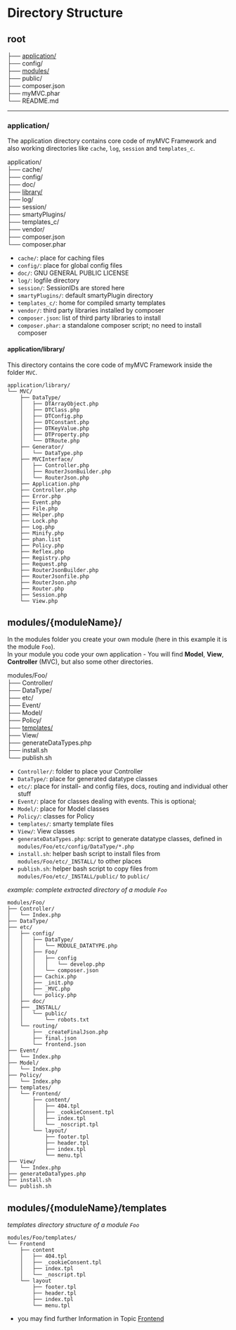 <!--[:Getting Started]-->

# Directory Structure

## root

├── [application/](#application)  
├── config/  
├── [modules/](#modules-moduleName)  
├── public/  
├── composer.json  
├── myMVC.phar  
└── README.md  

---

<a id="application"></a>
### application/ 

The application directory contains core code of myMVC Framework and also working directories like `cache`, `log`, `session` and `templates_c`.

application/  
├── cache/  
├── config/  
├── doc/  
├── [library/](#application-library)  
├── log/  
├── session/  
├── smartyPlugins/  
├── templates_c/  
├── vendor/  
├── composer.json  
└── composer.phar  

- `cache/`: place for caching files
- `config/`: place for global config files
- `doc/`: GNU GENERAL PUBLIC LICENSE
- `log/`: logfile directory
- `session/`: SessionIDs are stored here
- `smartyPlugins/`: default smartyPlugin directory
- `templates_c/`: home for compiled smarty templates
- `vendor/`: third party libraries installed by composer
- `composer.json`: list of third party libraries to install
- `composer.phar`: a standalone composer script; no need to install composer


<a id="application-library"></a>
#### application/library/ 

This directory contains the core code of myMVC Framework inside the folder `MVC`.

~~~
application/library/
└── MVC/
    ├── DataType/
    │   ├── DTArrayObject.php
    │   ├── DTClass.php
    │   ├── DTConfig.php
    │   ├── DTConstant.php
    │   ├── DTKeyValue.php
    │   ├── DTProperty.php
    │   └── DTRoute.php
    ├── Generator/
    │   └── DataType.php
    ├── MVCInterface/
    │   ├── Controller.php
    │   ├── RouterJsonBuilder.php
    │   └── RouterJson.php
    ├── Application.php
    ├── Controller.php
    ├── Error.php
    ├── Event.php
    ├── File.php
    ├── Helper.php
    ├── Lock.php
    ├── Log.php
    ├── Minify.php
    ├── phan.list
    ├── Policy.php
    ├── Reflex.php
    ├── Registry.php
    ├── Request.php
    ├── RouterJsonBuilder.php
    ├── RouterJsonfile.php
    ├── RouterJson.php
    ├── Router.php
    ├── Session.php
    └── View.php
~~~

<a id="modules-moduleName"></a>
## modules/{moduleName}/ 

In the modules folder you create your own module (here in this example it is the module `Foo`).  
In your module you code your own application - You will find **Model**, **View**, **Controller** (MVC), but also some other directories.

modules/Foo/  
├── Controller/  
├── DataType/  
├── etc/  
├── Event/  
├── Model/  
├── Policy/  
├── [templates/](#modules-moduleName-templates)  
├── View/  
├── generateDataTypes.php  
├── install.sh  
└── publish.sh  

- `Controller/`: folder to place your Controller
- `DataType/`: place for generated datatype classes
- `etc/`: place for install- and config files, docs, routing and individual other stuff
- `Event/`: place for classes dealing with events. This is optional;
- `Model/`: place for Model classes
- `Policy/`: classes for Policy
- `templates/`: smarty template files
- `View/`: View classes
- `generateDataTypes.php`: script to generate datatype classes, defined in `modules/Foo/etc/config/DataType/*.php`
- `install.sh`: helper bash script to install files from `modules/Foo/etc/_INSTALL/` to other places
- `publish.sh`: helper bash script to copy files from `modules/Foo/etc/_INSTALL/public/` to `public/`

_example: complete extracted directory of a module `Foo`_  
~~~
modules/Foo/
├── Controller/
│   └── Index.php
├── DataType/
├── etc/
│   ├── config/
│   │   ├── DataType/
│   │   │   └── MODULE_DATATYPE.php
│   │   ├── Foo/
│   │   │   ├── config
│   │   │   │   └── develop.php
│   │   │   └── composer.json
│   │   ├── Cachix.php
│   │   ├── _init.php
│   │   ├── _MVC.php
│   │   └── policy.php
│   ├── doc/
│   ├── _INSTALL/
│   │   └── public/
│   │       └── robots.txt
│   └── routing/
│       ├── _createFinalJson.php
│       ├── final.json
│       └── frontend.json
├── Event/
│   └── Index.php
├── Model/
│   └── Index.php
├── Policy/
│   └── Index.php
├── templates/
│   └── Frontend/
│       ├── content/
│       │   ├── 404.tpl
│       │   ├── _cookieConsent.tpl
│       │   ├── index.tpl
│       │   └── _noscript.tpl
│       └── layout/
│           ├── footer.tpl
│           ├── header.tpl
│           ├── index.tpl
│           └── menu.tpl
├── View/
│   └── Index.php
├── generateDataTypes.php
├── install.sh
└── publish.sh
~~~

<a id="modules-moduleName-templates"></a>
## modules/{moduleName}/templates 

_templates directory structure of a module `Foo`_  
~~~
modules/Foo/templates/
└── Frontend
    ├── content
    │   ├── 404.tpl
    │   ├── _cookieConsent.tpl
    │   ├── index.tpl
    │   └── _noscript.tpl
    └── layout
        ├── footer.tpl
        ├── header.tpl
        ├── index.tpl
        └── menu.tpl
~~~
- you may find further Information in Topic [Frontend](/2.x/frontend)